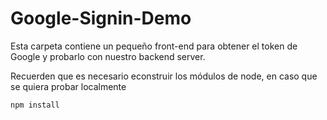 # Google-Signin-Demo

Esta carpeta contiene un pequeño front-end para
obtener el token de Google y probarlo con nuestro backend server.

Recuerden que es necesario econstruir los módulos de 
node, en caso que se quiera probar localmente 

```
npm install
```